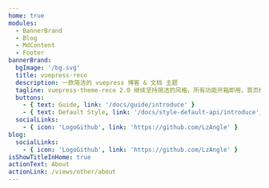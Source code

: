 ```yaml
---
home: true
modules:
  - BannerBrand
  - Blog
  - MdContent
  - Footer
bannerBrand:
  bgImage: '/bg.svg'
  title: vuepress-reco
  description: 一款简洁的 vuepress 博客 & 文档 主题
  tagline: vuepress-theme-reco 2.0 继续坚持简洁的风格，所有功能开箱即用，首页模块化组装，使用 tailwindcss 书写样式，将 Vite 作为默认编译器。你只需要负责内容创作，其他请交给我。
  buttons:
    - { text: Guide, link: '/docs/guide/introduce' }
    - { text: Default Style, link: '/docs/style-default-api/introduce', type: 'plain' }
  socialLinks:
    - { icon: 'LogoGithub', link: 'https://github.com/LzAngle' }
blog:
  socialLinks:
    - { icon: 'LogoGithub', link: 'https://github.com/LzAngle' }
isShowTitleInHome: true
actionText: About
actionLink: /views/other/about
---
```


<!-- # 快速开始

**npx**

```bash
# 初始化，并选择 2.x
npx @vuepress-reco/theme-cli init
```

**npm**

```bash
# 初始化，并选择 2.x
npm install @vuepress-reco/theme-cli@1.0.7 -g
theme-cli init
```

**yarn**

```bash
# 初始化，并选择 2.x
yarn global add @vuepress-reco/theme-cli@1.0.7
theme-cli init
```  -->
